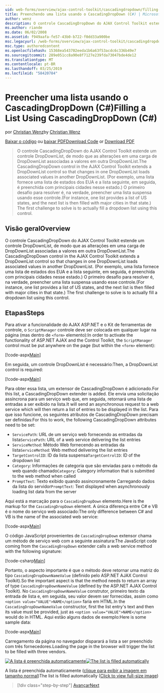```yaml
---
uid: web-forms/overview/ajax-control-toolkit/cascadingdropdown/filling-a-list-using-cascadingdropdown-cs
title: Preenchendo uma lista usando o CascadingDropDown (C#) | Microsoft Docs
author: wenz
description: O controle CascadingDropDown do AJAX Control Toolkit estende um controle DropDownList, de modo que as alterações em uma carga de DropDownList associado valores em anoth...
ms.author: riande
ms.date: 06/02/2008
ms.assetid: f949aafa-fe57-43b0-b722-f0dd33a900be
msc.legacyurl: /web-forms/overview/ajax-control-toolkit/cascadingdropdown/filling-a-list-using-cascadingdropdown-cs
msc.type: authoredcontent
ms.openlocfilehash: 15368ea543702eeda1b6a63f53acdc6c336b49e7
ms.sourcegitcommit: 289e051cc8a90e8f7127e239fda73047bde4de12
ms.translationtype: MT
ms.contentlocale: pt-BR
ms.lasthandoff: 03/25/2019
ms.locfileid: "58420784"
---
```

<a name="filling-a-list-using-cascadingdropdown-c"></a><span data-ttu-id="0d8f3-103">Preencher uma lista usando o CascadingDropDown (C#)</span><span class="sxs-lookup"><span data-stu-id="0d8f3-103">Filling a List Using CascadingDropDown (C#)</span></span>
====================
<span data-ttu-id="0d8f3-104">por [Christian Wenz](https://github.com/wenz)</span><span class="sxs-lookup"><span data-stu-id="0d8f3-104">by [Christian Wenz](https://github.com/wenz)</span></span>

<span data-ttu-id="0d8f3-105">[Baixar o código](http://download.microsoft.com/download/9/0/7/907760b1-2c60-4f81-aeb6-ca416a573b0d/cascadingdropdown0.cs.zip) ou [baixar PDF](http://download.microsoft.com/download/2/d/c/2dc10e34-6983-41d4-9c08-f78f5387d32b/cascadingdropdown0CS.pdf)</span><span class="sxs-lookup"><span data-stu-id="0d8f3-105">[Download Code](http://download.microsoft.com/download/9/0/7/907760b1-2c60-4f81-aeb6-ca416a573b0d/cascadingdropdown0.cs.zip) or [Download PDF](http://download.microsoft.com/download/2/d/c/2dc10e34-6983-41d4-9c08-f78f5387d32b/cascadingdropdown0CS.pdf)</span></span>

> <span data-ttu-id="0d8f3-106">O controle CascadingDropDown do AJAX Control Toolkit estende um controle DropDownList, de modo que as alterações em uma carga de DropDownList associadas a valores em outra DropDownList.</span><span class="sxs-lookup"><span data-stu-id="0d8f3-106">The CascadingDropDown control in the AJAX Control Toolkit extends a DropDownList control so that changes in one DropDownList loads associated values in another DropDownList.</span></span> <span data-ttu-id="0d8f3-107">(Por exemplo, uma lista fornece uma lista de estados dos EUA e a lista seguinte, em seguida, é preenchida com principais cidades nesse estado.) O primeiro desafio para resolver é, na verdade, preencher uma lista suspensa usando esse controle.</span><span class="sxs-lookup"><span data-stu-id="0d8f3-107">(For instance, one list provides a list of US states, and the next list is then filled with major cities in that state.) The first challenge to solve is to actually fill a dropdown list using this control.</span></span>


## <a name="overview"></a><span data-ttu-id="0d8f3-108">Visão geral</span><span class="sxs-lookup"><span data-stu-id="0d8f3-108">Overview</span></span>

<span data-ttu-id="0d8f3-109">O controle CascadingDropDown do AJAX Control Toolkit estende um controle DropDownList, de modo que as alterações em uma carga de DropDownList associadas a valores em outra DropDownList.</span><span class="sxs-lookup"><span data-stu-id="0d8f3-109">The CascadingDropDown control in the AJAX Control Toolkit extends a DropDownList control so that changes in one DropDownList loads associated values in another DropDownList.</span></span> <span data-ttu-id="0d8f3-110">(Por exemplo, uma lista fornece uma lista de estados dos EUA e a lista seguinte, em seguida, é preenchida com principais cidades nesse estado.) O primeiro desafio para resolver é, na verdade, preencher uma lista suspensa usando esse controle.</span><span class="sxs-lookup"><span data-stu-id="0d8f3-110">(For instance, one list provides a list of US states, and the next list is then filled with major cities in that state.) The first challenge to solve is to actually fill a dropdown list using this control.</span></span>

## <a name="steps"></a><span data-ttu-id="0d8f3-111">Etapas</span><span class="sxs-lookup"><span data-stu-id="0d8f3-111">Steps</span></span>

<span data-ttu-id="0d8f3-112">Para ativar a funcionalidade do AJAX ASP.NET e o Kit de ferramentas de controle, o `ScriptManager` controle deve ser colocada em qualquer lugar na página (mas dentro de `<form>` elemento):</span><span class="sxs-lookup"><span data-stu-id="0d8f3-112">In order to activate the functionality of ASP.NET AJAX and the Control Toolkit, the `ScriptManager` control must be put anywhere on the page (but within the `<form>` element):</span></span>

[!code-aspx[Main](filling-a-list-using-cascadingdropdown-cs/samples/sample1.aspx)]

<span data-ttu-id="0d8f3-113">Em seguida, um controle DropDownList é necessário:</span><span class="sxs-lookup"><span data-stu-id="0d8f3-113">Then, a DropDownList control is required:</span></span>

[!code-aspx[Main](filling-a-list-using-cascadingdropdown-cs/samples/sample2.aspx)]

<span data-ttu-id="0d8f3-114">Para obter essa lista, um extensor de CascadingDropDown é adicionado.</span><span class="sxs-lookup"><span data-stu-id="0d8f3-114">For this list, a CascadingDropDown extender is added.</span></span> <span data-ttu-id="0d8f3-115">Ele envia uma solicitação assíncrona para um serviço web que, em seguida, retornará uma lista de entradas a ser exibido na lista.</span><span class="sxs-lookup"><span data-stu-id="0d8f3-115">It will send an asynchronous request to a web service which will then return a list of entries to be displayed in the list.</span></span> <span data-ttu-id="0d8f3-116">Para que isso funcione, os seguintes atributos de CascadingDropDown precisam ser definidas:</span><span class="sxs-lookup"><span data-stu-id="0d8f3-116">For this to work, the following CascadingDropDown attributes need to be set:</span></span>

- <span data-ttu-id="0d8f3-117">`ServicePath`: URL de um serviço web fornecendo as entradas da lista</span><span class="sxs-lookup"><span data-stu-id="0d8f3-117">`ServicePath`: URL of a web service delivering the list entries</span></span>
- <span data-ttu-id="0d8f3-118">`ServiceMethod`: Método Web fornecendo as entradas da lista</span><span class="sxs-lookup"><span data-stu-id="0d8f3-118">`ServiceMethod`: Web method delivering the list entries</span></span>
- <span data-ttu-id="0d8f3-119">`TargetControlID`: ID da lista suspensa</span><span class="sxs-lookup"><span data-stu-id="0d8f3-119">`TargetControlID`: ID of the dropdown list</span></span>
- <span data-ttu-id="0d8f3-120">`Category`: Informações de categoria que são enviadas para o método da web quando chamado</span><span class="sxs-lookup"><span data-stu-id="0d8f3-120">`Category`: Category information that is submitted to the web method when called</span></span>
- <span data-ttu-id="0d8f3-121">`PromptText`: Texto exibido quando assincronamente Carregando dados da lista do servidor</span><span class="sxs-lookup"><span data-stu-id="0d8f3-121">`PromptText`: Text displayed when asynchronously loading list data from the server</span></span>

<span data-ttu-id="0d8f3-122">Aqui está a marcação para o `CascadingDropDown` elemento.</span><span class="sxs-lookup"><span data-stu-id="0d8f3-122">Here is the markup for the `CascadingDropDown` element.</span></span> <span data-ttu-id="0d8f3-123">A única diferença entre C# e VB é o nome do serviço web associado:</span><span class="sxs-lookup"><span data-stu-id="0d8f3-123">The only difference between C# and VB is the name of the associated web service:</span></span>

[!code-aspx[Main](filling-a-list-using-cascadingdropdown-cs/samples/sample3.aspx)]

<span data-ttu-id="0d8f3-124">O código JavaScript provenientes de `CascadingDropDown` extensor chama um método de serviço web com a seguinte assinatura:</span><span class="sxs-lookup"><span data-stu-id="0d8f3-124">The JavaScript code coming from the `CascadingDropDown` extender calls a web service method with the following signature:</span></span>

[!code-csharp[Main](filling-a-list-using-cascadingdropdown-cs/samples/sample4.cs)]

<span data-ttu-id="0d8f3-125">Portanto, o aspecto importante é que o método deve retornar uma matriz do tipo `CascadingDropDownNameValue` (definido pelo ASP.NET AJAX Control Toolkit).</span><span class="sxs-lookup"><span data-stu-id="0d8f3-125">So the important aspect is that the method needs to return an array of type `CascadingDropDownNameValue` (defined by the ASP.NET AJAX Control Toolkit).</span></span> <span data-ttu-id="0d8f3-126">No `CascadingDropDownNameValue` construtor, primeiro texto da entrada de lista e, em seguida, seu valor devem ser fornecidas, assim como `<option value="VALUE">NAME</option>` faria em HTML.</span><span class="sxs-lookup"><span data-stu-id="0d8f3-126">In the `CascadingDropDownNameValue` constructor, first the list entry's text and then its value must be provided, just as `<option value="VALUE">NAME</option>` would do in HTML.</span></span> <span data-ttu-id="0d8f3-127">Aqui estão alguns dados de exemplo:</span><span class="sxs-lookup"><span data-stu-id="0d8f3-127">Here is some sample data:</span></span>

[!code-aspx[Main](filling-a-list-using-cascadingdropdown-cs/samples/sample5.aspx)]

<span data-ttu-id="0d8f3-128">Carregamento da página no navegador disparará a lista a ser preenchido com três fornecedores.</span><span class="sxs-lookup"><span data-stu-id="0d8f3-128">Loading the page in the browser will trigger the list to be filled with three vendors.</span></span>


<span data-ttu-id="0d8f3-129">[![A lista é preenchida automaticamente](filling-a-list-using-cascadingdropdown-cs/_static/image2.png)](filling-a-list-using-cascadingdropdown-cs/_static/image1.png)</span><span class="sxs-lookup"><span data-stu-id="0d8f3-129">[![The list is filled automatically](filling-a-list-using-cascadingdropdown-cs/_static/image2.png)](filling-a-list-using-cascadingdropdown-cs/_static/image1.png)</span></span>

<span data-ttu-id="0d8f3-130">A lista é preenchida automaticamente ([clique para exibir a imagem em tamanho normal](filling-a-list-using-cascadingdropdown-cs/_static/image3.png))</span><span class="sxs-lookup"><span data-stu-id="0d8f3-130">The list is filled automatically ([Click to view full-size image](filling-a-list-using-cascadingdropdown-cs/_static/image3.png))</span></span>

> [!div class="step-by-step"]
> [<span data-ttu-id="0d8f3-131">Avançar</span><span class="sxs-lookup"><span data-stu-id="0d8f3-131">Next</span></span>](using-cascadingdropdown-with-a-database-cs.md)
